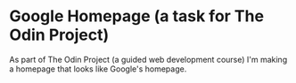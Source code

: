 # Google Homepage (a task for The Odin Project)

As part of The Odin Project (a guided web development course) I'm making a homepage that looks like Google's homepage.
